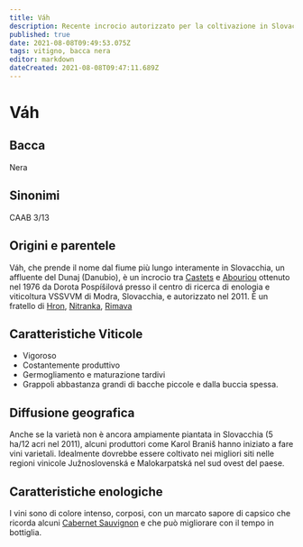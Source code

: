 ```yaml
---
title: Váh
description: Recente incrocio autorizzato per la coltivazione in Slovacchia, ha bisogno di un buon sito per prosperare.
published: true
date: 2021-08-08T09:49:53.075Z
tags: vitigno, bacca nera
editor: markdown
dateCreated: 2021-08-08T09:47:11.689Z
---
```


# Váh

## Bacca
Nera

## Sinonimi

CAAB 3/13

## Origini e parentele
Váh, che prende il nome dal fiume più lungo interamente in Slovacchia, un affluente del Dunaj (Danubio), è un incrocio tra [Castets](/vitigni/bacca-nera/castets) e [Abouriou](/vitigni/Francia/bacca-nera/abouriou) ottenuto nel 1976 da Dorota Pospíšilová presso il centro di ricerca di enologia e viticoltura VSSVVM di Modra, Slovacchia, e autorizzato nel 2011. È un fratello di [Hron](/vitigni/bacca-nera/hron), [Nitranka](/vitigni/bacca-nera/nitranka), [Rimava](/vitigni/bacca-nera/rimava)


## Caratteristiche Viticole

- Vigoroso
- Costantemente produttivo
- Germogliamento e maturazione tardivi 
- Grappoli abbastanza grandi di bacche piccole e dalla buccia spessa.

## Diffusione geografica

Anche se la varietà non è ancora ampiamente piantata in Slovacchia (5 ha/12 acri nel 2011), alcuni produttori come Karol Braniš hanno iniziato a fare vini varietali. Idealmente dovrebbe essere coltivato nei migliori siti nelle regioni vinicole Južnoslovenská e Malokarpatská nel sud ovest del paese.


## Caratteristiche enologiche

I vini sono di colore intenso, corposi, con un marcato sapore di capsico che ricorda alcuni [Cabernet Sauvignon](/vitigni/Francia/bacca-nera/cabernet-sauvignon) e che può migliorare con il tempo in bottiglia.